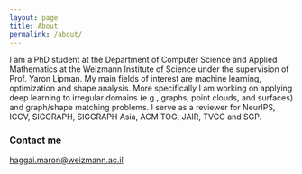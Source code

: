 ```yaml
---
layout: page
title: About
permalink: /about/
---
```


I am a PhD student at the Department of Computer Science and Applied Mathematics at the Weizmann Institute of Science under the supervision of Prof. Yaron Lipman. 
My main fields of interest are machine learning, optimization and shape analysis. More specifically I am working on applying deep learning to irregular domains (e.g., graphs, point clouds, and surfaces) and graph/shape matching problems. 
I serve as a reviewer for NeurIPS, ICCV, SIGGRAPH, SIGGRAPH Asia, ACM TOG, JAIR, TVCG and SGP.

### Contact me

[haggai.maron@weizmann.ac.il](mailto:haggai.maron@weizmann.ac.il)
